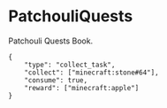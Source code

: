 # PatchouliQuests

Patchouli Quests Book.


```json5
{
    "type": "collect_task",
    "collect": ["minecraft:stone#64"],
    "consume": true,
    "reward": ["minecraft:apple"]
}
```